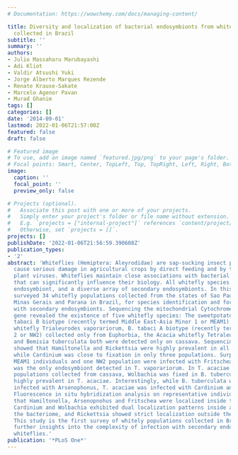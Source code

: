 ```yaml
---
# Documentation: https://wowchemy.com/docs/managing-content/

title: Diversity and localization of bacterial endosymbionts from whitefly species
  collected in Brazil
subtitle: ''
summary: ''
authors:
- Julio Massaharu Marubayashi
- Adi Kliot
- Valdir Atsushi Yuki
- Jorge Alberto Marques Rezende
- Renate Krause-Sakate
- Marcelo Agenor Pavan
- Murad Ghanim
tags: []
categories: []
date: '2014-09-01'
lastmod: 2022-01-06T21:57:00Z
featured: false
draft: false

# Featured image
# To use, add an image named `featured.jpg/png` to your page's folder.
# Focal points: Smart, Center, TopLeft, Top, TopRight, Left, Right, BottomLeft, Bottom, BottomRight.
image:
  caption: ''
  focal_point: ''
  preview_only: false

# Projects (optional).
#   Associate this post with one or more of your projects.
#   Simply enter your project's folder or file name without extension.
#   E.g. `projects = ["internal-project"]` references `content/project/deep-learning/index.md`.
#   Otherwise, set `projects = []`.
projects: []
publishDate: '2022-01-06T21:56:59.390608Z'
publication_types:
- '2'
abstract: 'Whiteflies (Hemiptera: Aleyrodidae) are sap-sucking insect pests, and some
  cause serious damage in agricultural crops by direct feeding and by transmitting
  plant viruses. Whiteflies maintain close associations with bacterial endosymbionts
  that can significantly influence their biology. All whitefly species harbor a primary
  endosymbiont, and a diverse array of secondary endosymbionts. In this study, we
  surveyed 34 whitefly populations collected from the states of Sao Paulo, Bahia,
  Minas Gerais and Parana in Brazil, for species identification and for infection
  with secondary endosymbionts. Sequencing the mitochondrial Cytochrome Oxidase I
  gene revealed the existence of five whitefly species: The sweetpotato whitefly Bemisia
  tabaci B biotype (recently termed Middle East-Asia Minor 1 or MEAM1), the greenhouse
  whitefly Trialeurodes vaporariorum, B. tabaci A biotype (recently termed New World
  2 or NW2) collected only from Euphorbia, the Acacia whitefly Tetraleurodes acaciae
  and Bemisia tuberculata both were detected only on cassava. Sequencing rRNA genes
  showed that Hamiltonella and Rickettsia were highly prevalent in all MEAM1 populations,
  while Cardinium was close to fixation in only three populations. Surprisingly, some
  MEAM1 individuals and one NW2 population were infected with Fritschea. Arsenopnohus
  was the only endosymbiont detected in T. vaporariorum. In T. acaciae and B. tuberculata
  populations collected from cassava, Wolbachia was fixed in B. tuberculata and was
  highly prevalent in T. acaciae. Interestingly, while B. tuberculata was additionally
  infected with Arsenophonus, T. acaciae was infected with Cardinium and Fritschea.
  Fluorescence in situ hybridization analysis on representative individuals showed
  that Hamiltonella, Arsenopnohus and Fritschea were localized inside the bacteriome,
  Cardinium and Wolbachia exhibited dual localization patterns inside and outside
  the bacteriome, and Rickettsia showed strict localization outside the bacteriome.
  This study is the first survey of whitely populations collected in Brazil, and provides
  further insights into the complexity of infection with secondary endosymionts in
  whiteflies.'
publication: '*PLoS One*'
---
```

